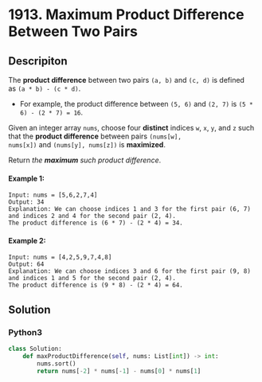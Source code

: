 # 1913. Maximum Product Difference Between Two Pairs

## Descripiton
The **product difference** between two pairs `(a, b)` and `(c, d)` is defined as `(a * b) - (c * d)`.

-   For example, the product difference between `(5, 6)` and `(2, 7)` is `(5 * 6) - (2 * 7) = 16`.

Given an integer array `nums`, choose four **distinct** indices `w`, `x`, `y`, and `z` such that the **product difference** between pairs `(nums[w], nums[x])` and `(nums[y], nums[z])` is **maximized**.

Return *the **maximum** such product difference*.

#### Example 1:
```
Input: nums = [5,6,2,7,4]
Output: 34
Explanation: We can choose indices 1 and 3 for the first pair (6, 7) and indices 2 and 4 for the second pair (2, 4).
The product difference is (6 * 7) - (2 * 4) = 34.
```

#### Example 2:
```
Input: nums = [4,2,5,9,7,4,8]
Output: 64
Explanation: We can choose indices 3 and 6 for the first pair (9, 8) and indices 1 and 5 for the second pair (2, 4).
The product difference is (9 * 8) - (2 * 4) = 64.
```

## Solution

### Python3
```python
class Solution:
    def maxProductDifference(self, nums: List[int]) -> int:
        nums.sort()
        return nums[-2] * nums[-1] - nums[0] * nums[1]
```

